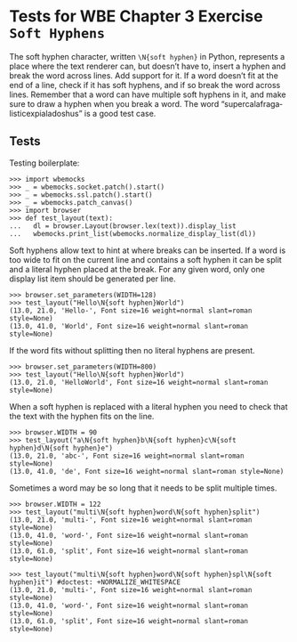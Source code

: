 Tests for WBE Chapter 3 Exercise `Soft Hyphens`
==============================================

The soft hyphen character, written `\N{soft hyphen}` in Python,
represents a place where the text renderer can, but doesn’t have to,
insert a hyphen and break the word across lines. Add support for it.
If a word doesn’t fit at the end of a line, check if it has soft
hyphens, and if so break the word across lines. Remember that a word
can have multiple soft hyphens in it, and make sure to draw a hyphen
when you break a word. The word
“super­cala­fraga­listic­expi­ala­do­shus” is a good test case.

Tests
-----

Testing boilerplate:

    >>> import wbemocks
    >>> _ = wbemocks.socket.patch().start()
    >>> _ = wbemocks.ssl.patch().start()
    >>> _ = wbemocks.patch_canvas()
    >>> import browser
    >>> def test_layout(text):
    ...   dl = browser.Layout(browser.lex(text)).display_list
    ...   wbemocks.print_list(wbemocks.normalize_display_list(dl))

Soft hyphens allow text to hint at where breaks can be inserted. If a
word is too wide to fit on the current line and contains a soft hyphen
it can be split and a literal hyphen placed at the break. For any
given word, only one display list item should be generated per line.

    >>> browser.set_parameters(WIDTH=128)
    >>> test_layout("Hello\N{soft hyphen}World")
    (13.0, 21.0, 'Hello-', Font size=16 weight=normal slant=roman style=None)
    (13.0, 41.0, 'World', Font size=16 weight=normal slant=roman style=None)

If the word fits without splitting then no literal hyphens are present.

    >>> browser.set_parameters(WIDTH=800)
    >>> test_layout("Hello\N{soft hyphen}World")
    (13.0, 21.0, 'HelloWorld', Font size=16 weight=normal slant=roman style=None)

When a soft hyphen is replaced with a literal hyphen you need to check that the
  text with the hyphen fits on the line.

    >>> browser.WIDTH = 90
    >>> test_layout("a\N{soft hyphen}b\N{soft hyphen}c\N{soft hyphen}d\N{soft hyphen}e")
    (13.0, 21.0, 'abc-', Font size=16 weight=normal slant=roman style=None)
    (13.0, 41.0, 'de', Font size=16 weight=normal slant=roman style=None)


Sometimes a word may be so long that it needs to be split multiple times.

    >>> browser.WIDTH = 122
    >>> test_layout("multi\N{soft hyphen}word\N{soft hyphen}split")
    (13.0, 21.0, 'multi-', Font size=16 weight=normal slant=roman style=None)
    (13.0, 41.0, 'word-', Font size=16 weight=normal slant=roman style=None)
    (13.0, 61.0, 'split', Font size=16 weight=normal slant=roman style=None)

    >>> test_layout("multi\N{soft hyphen}word\N{soft hyphen}spl\N{soft hyphen}it") #doctest: +NORMALIZE_WHITESPACE
    (13.0, 21.0, 'multi-', Font size=16 weight=normal slant=roman style=None)
    (13.0, 41.0, 'word-', Font size=16 weight=normal slant=roman style=None)
    (13.0, 61.0, 'split', Font size=16 weight=normal slant=roman style=None)
